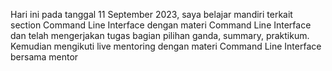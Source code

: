 Hari ini pada tanggal 11 September 2023, saya belajar mandiri terkait section Command Line Interface dengan materi Command Line Interface dan telah mengerjakan tugas bagian pilihan ganda, summary, praktikum.
Kemudian mengikuti live mentoring dengan materi Command Line Interface bersama mentor